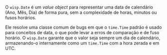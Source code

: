 O `wisp.Date` é um *value object* para representar uma data de calendário (Ano, Mês, Dia) de forma pura, sem a complexidade de horas, minutos ou fusos horários.

Ele resolve uma classe comum de bugs em que o `time.Time` padrão é usado para conceitos de data, o que pode levar a erros de comparação e de fuso horário. O `wisp.Date` garante que o valor seja sempre um dia de calendário, armazenando-o internamente como um `time.Time` com a hora zerada e em UTC.
